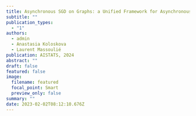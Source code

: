 ```yaml
---
title: Asynchronous SGD on Graphs: a Unified Framework for Asynchronous Decentralized and Federated Optimization
subtitle: ""
publication_types:
  - "1"
authors:
  - admin
  - Anastasia Koloskova
  - Laurent Massoulié
publication: AISTATS, 2024
abstract: ""
draft: false
featured: false
image:
  filename: featured
  focal_point: Smart
  preview_only: false
summary: ""
date: 2023-02-02T08:12:10.676Z
---
```

